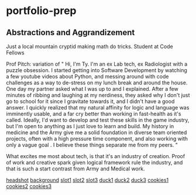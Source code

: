 # portfolio-prep

## Abstractions and Aggrandizement

Just a local mountain cryptid making math do tricks. Student at Code Fellows

Prof Pitch: 
  variation of " Hi, I'm Ty. I'm an ex Lab tech, ex Radiologist with a puzzle obsession. I started getting into Software Development by watching a few youtube videos about Python, and messing around with code challenges as a way to de-stress on my lunch break and around the house. One day my partner asked what I was up to and I explained. After a few minutes of ribbing and laughing at my nerdiness, they asked why I don't just go to school for it since I gravitate towards it, and I didn't have a good answer.
  I quickly realized that my natural affinity for logic and language was imminently usable, and a far cry better than working in fast-health as it's called. 
  Ideally, I'd want to develop and test these skills in the game industry, but I'm open to anything as I just love to learn and build.
  My history in medicine and the Army give me a solid foundation in diverse team oriented projects, often with a high pressure time component, and also  working with only a vague goal .
  I believe these things separate me from my peers. "

What excites me most about tech, is that it's an industry of creation. Proof of work and creative spark given logical framework rule the industry, and that is such a start contrast from Army and Medical work.


[headshot](WIN_20230108_12_23_25_Pro.jpg)
[background](WIN_20230108_12_32_00_Pro.jpg)
[slot1](Screenshot(98).png)
[slot2](Screenshot(99).png)
[slot3](Screenshot(100).png)
[duck1](Screenshot(92).png)
[duck2](Screenshot(91).png)
[duck3](Screenshot(93).png)
[cookies1](Screenshot(94).png)
[cookies2](Screenshot(95).png)
[cookies3](Screenshot(97).png)

